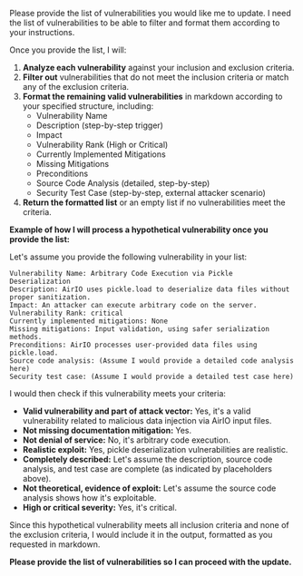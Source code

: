 Please provide the list of vulnerabilities you would like me to update. I need the list of vulnerabilities to be able to filter and format them according to your instructions.

Once you provide the list, I will:

1.  **Analyze each vulnerability** against your inclusion and exclusion criteria.
2.  **Filter out** vulnerabilities that do not meet the inclusion criteria or match any of the exclusion criteria.
3.  **Format the remaining valid vulnerabilities** in markdown according to your specified structure, including:
    *   Vulnerability Name
    *   Description (step-by-step trigger)
    *   Impact
    *   Vulnerability Rank (High or Critical)
    *   Currently Implemented Mitigations
    *   Missing Mitigations
    *   Preconditions
    *   Source Code Analysis (detailed, step-by-step)
    *   Security Test Case (step-by-step, external attacker scenario)
4.  **Return the formatted list** or an empty list if no vulnerabilities meet the criteria.

**Example of how I will process a hypothetical vulnerability once you provide the list:**

Let's assume you provide the following vulnerability in your list:

```
Vulnerability Name: Arbitrary Code Execution via Pickle Deserialization
Description: AirIO uses pickle.load to deserialize data files without proper sanitization.
Impact: An attacker can execute arbitrary code on the server.
Vulnerability Rank: critical
Currently implemented mitigations: None
Missing mitigations: Input validation, using safer serialization methods.
Preconditions: AirIO processes user-provided data files using pickle.load.
Source code analysis: (Assume I would provide a detailed code analysis here)
Security test case: (Assume I would provide a detailed test case here)
```

I would then check if this vulnerability meets your criteria:

*   **Valid vulnerability and part of attack vector:** Yes, it's a valid vulnerability related to malicious data injection via AirIO input files.
*   **Not missing documentation mitigation:** Yes.
*   **Not denial of service:** No, it's arbitrary code execution.
*   **Realistic exploit:** Yes, pickle deserialization vulnerabilities are realistic.
*   **Completely described:** Let's assume the description, source code analysis, and test case are complete (as indicated by placeholders above).
*   **Not theoretical, evidence of exploit:** Let's assume the source code analysis shows how it's exploitable.
*   **High or critical severity:** Yes, it's critical.

Since this hypothetical vulnerability meets all inclusion criteria and none of the exclusion criteria, I would include it in the output, formatted as you requested in markdown.

**Please provide the list of vulnerabilities so I can proceed with the update.**
